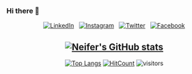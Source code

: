 ### Hi there 👋

<div align="center">
<a href="https://www.linkedin.com/in/amine-neifer-907050194/" target="_blank"><img src="https://img.shields.io/badge/LinkedIn-%230077B5.svg?&style=flat-square&logo=linkedin&logoColor=white" alt="LinkedIn"></a> &nbsp; 
<a href="https://www.instagram.com/hamineneifer/" target="_blank"><img src="https://img.shields.io/badge/Instagram-%23E4405F.svg?&style=flat-square&logo=instagram&logoColor=white" alt="Instagram"></a> &nbsp; 
<a href="https://twitter.com/AmineNeifer/" target="_blank"><img src="https://img.shields.io/badge/Twitter-%231877F2.svg?&style=flat-square&logo=twitter&logoColor=white" alt="Twitter"></a> &nbsp; 
<a href="https://www.facebook.com/people/Amine-Neifer/100009988246593" target="_blank"><img src="https://img.shields.io/badge/Facebook-%231877F2.svg?&style=flat-square&logo=facebook&logoColor=white" alt="Facebook"></a>  <br>
<div align="center" width="50">

</div>
<div align="center">

## [![Neifer's GitHub stats](https://github-readme-stats.vercel.app/api?username=AmineNeifer?theme=dark&hide=prs,issues,contribs)](https://github.com/AmineNeifer/AmineNeifer)

[![Top Langs](https://github-readme-stats.vercel.app/api/top-langs/?username=AmineNeifer&layout=compact)](https://github.com/AmineNeifer/AmineNeifer)
[![HitCount](http://hits.dwyl.com/AmineNeifer/AmineNeifer.svg)](http://hits.dwyl.com/AmineNeifer/AmineNeifer)
![visitors](https://visitor-badge.glitch.me/badge?page_id=AmineNeifer.AmineNeifer)

</div>
</div>

<!--
**AmineNeifer/AmineNeifer** is a ✨ _special_ ✨ repository because its `README.md` (this file) appears on your GitHub profile.

Here are some ideas to get you started:

- 🔭 I’m currently working on ...
- 🌱 I’m currently learning ...
- 👯 I’m looking to collaborate on ...
- 🤔 I’m looking for help with ...
- 💬 Ask me about ...
- 📫 How to reach me: ...
- 😄 Pronouns: ...
- ⚡ Fun fact: ...
-->

